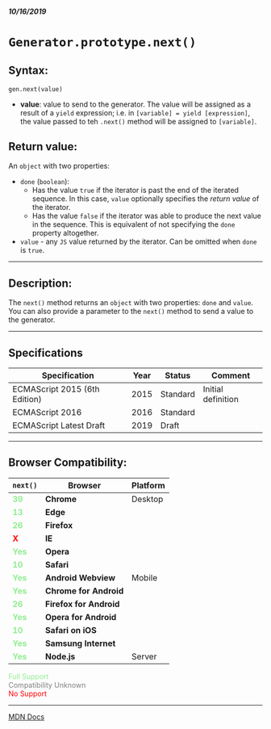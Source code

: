 ##### 10/16/2019
# `Generator.prototype.next()`

## Syntax:
`gen.next(value)`

* **value**: value to send to the generator.  The value will be assigned as a result of a `yield` expression; i.e. in `[variable] = yield [expression]`, the value passed to teh `.next()` method will be assigned to `[variable]`.

## Return value:
An `object` with two properties:
  * `done` (`boolean`):
    * Has the value `true` if the iterator is past the end of the iterated sequence.  In this case, `value` optionally specifies the _return value_ of the iterator.
    * Has the value `false` if the iterator was able to produce the next value in the sequence.  This is equivalent of not specifying the `done` property altogether.
  * `value` - any `JS` value returned by the iterator.  Can be omitted when `done` is `true`.

---

## Description:
The `next()` method returns an `object` with two properties: `done` and `value`.  You can also provide a parameter to the `next()` method to send a value to the generator.

---

## Specifications
| Specification | Year | Status | Comment |
|---|---|---|---|
| ECMAScript 2015 (6th Edition) | 2015 | Standard | Initial definition |
| ECMAScript 2016 | 2016 | Standard |  |
| ECMAScript Latest Draft | 2019 | Draft |  |

---

## Browser Compatibility:
| `next()` | Browser | Platform |
|---|---|---|
| <span style="color: lightgreen">**39**</span> | **Chrome** | Desktop | 
| <span style="color: lightgreen">**13**</span> | **Edge** || 
| <span style="color: lightgreen">**26**</span> | **Firefox** || 
| <span style="color: red">**X**</span> | **IE** || 
| <span style="color: lightgreen">**Yes**</span> | **Opera** || 
| <span style="color: lightgreen">**10**</span> | **Safari** || 
| <span style="color: lightgreen">**Yes**</span> | **Android Webview** | Mobile | 
| <span style="color: lightgreen">**Yes**</span> | **Chrome for Android** || 
| <span style="color: lightgreen">**26**</span> | **Firefox for Android** || 
| <span style="color: lightgreen">**Yes**</span> | **Opera for Android** || 
| <span style="color: lightgreen">**10**</span> | **Safari on iOS** || 
| <span style="color: lightgreen">**Yes**</span> | **Samsung Internet** || 
| <span style="color: lightgreen">**Yes**</span> | **Node.js** | Server | 

<span style="color: lightgreen">Full Support</span>  
<span style="color: grey">Compatibility Unknown</span>  
<span style="color: red">No Support</span>

---

[MDN Docs](https://developer.mozilla.org/en-US/docs/Web/JavaScript/Reference/Global_Objects/Generator/next)